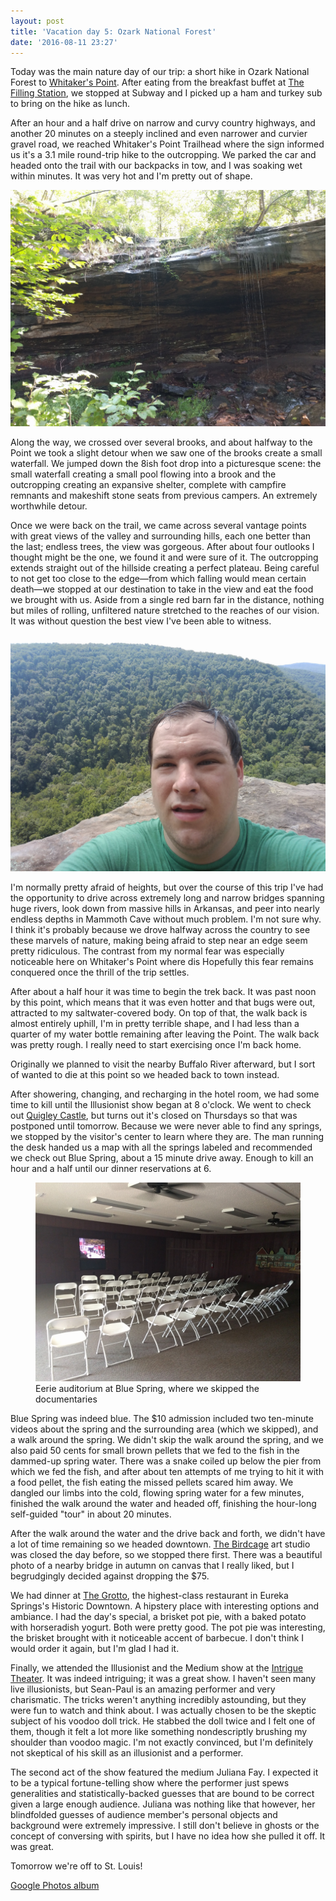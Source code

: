 ```yaml
---
layout: post
title: 'Vacation day 5: Ozark National Forest'
date: '2016-08-11 23:27'
---
```


Today was the main nature day of our trip: a short hike in Ozark National Forest to [Whitaker's Point][whitakers-point]. After eating from the breakfast buffet at [The Filling Station][filling-station], we stopped at Subway and I picked up a ham and turkey sub to bring on the hike as lunch.

After an hour and a half drive on narrow and curvy country highways, and another 20 minutes on a steeply inclined and even narrower and curvier gravel road, we reached Whitaker's Point Trailhead where the sign informed us it's a 3.1 mile round-trip hike to the outcropping. We parked the car and headed onto the trail with our backpacks in tow, and I was soaking wet within minutes. It was very hot and I'm pretty out of shape.

![Small waterfall and enclosed shelter created by outcropping of limestone](/images/2016/08/waterfall.jpg)

Along the way, we crossed over several brooks, and about halfway to the Point we took a slight detour when we saw one of the brooks create a small waterfall. We jumped down the 8ish foot drop into a picturesque scene: the small waterfall creating a small pool flowing into a brook and the outcropping creating an expansive shelter, complete with campfire remnants and makeshift stone seats from previous campers. An extremely worthwhile detour.

Once we were back on the trail, we came across several vantage points with great views of the valley and surrounding hills, each one better than the last; endless trees, the view was gorgeous. After about four outlooks I thought might be the one, we found it and were sure of it. The outcropping extends straight out of the hillside creating a perfect plateau. Being careful to not get too close to the edge—from which falling would mean certain death—we stopped at our destination to take in the view and eat the food we brought with us. Aside from a single red barn far in the distance, nothing but miles of rolling, unfiltered nature stretched to the reaches of our vision. It was without question the best view I've been able to witness.

![Me on Whitaker's Point](/images/2016/08/whitakers-point.jpg)

I'm normally pretty afraid of heights, but over the course of this trip I've had the opportunity to drive across extremely long and narrow bridges spanning huge rivers, look down from massive hills in Arkansas, and peer into nearly endless depths in Mammoth Cave without much problem. I'm not sure why. I think it's probably because we drove halfway across the country to see these marvels of nature, making being afraid to step near an edge seem pretty ridiculous. The contrast from my normal fear was especially noticeable here on Whitaker's Point where dis Hopefully this fear remains conquered once the thrill of the trip settles.

After about a half hour it was time to begin the trek back. It was past noon by this point, which means that it was even hotter and that bugs were out, attracted to my saltwater-covered body. On top of that, the walk back is almost entirely uphill, I'm in pretty terrible shape, and I had less than a quarter of my water bottle remaining after leaving the Point. The walk back was pretty rough. I really need to start exercising once I'm back home.

Originally we planned to visit the nearby Buffalo River afterward, but I sort of wanted to die at this point so we headed back to town instead.

After showering, changing, and recharging in the hotel room, we had some time to kill until the Illusionist show began at 8 o'clock. We went to check out [Quigley Castle][quigley], but turns out it's closed on Thursdays so that was postponed until tomorrow. Because we were never able to find any springs, we stopped by the visitor's center to learn where they are. The man running the desk handed us a map with all the springs labeled and recommended we check out Blue Spring, about a 15 minute drive away. Enough to kill an hour and a half until our dinner reservations at 6.

<figure>
	<img src="/images/2016/08/blue-spring-auditorium.jpg" alt="" />
	<figcaption>
		Eerie auditorium at Blue Spring, where we skipped the documentaries
	</figcaption>
</figure>

Blue Spring was indeed blue. The $10 admission included two ten-minute videos about the spring and the surrounding area (which we skipped), and a walk around the spring. We didn't skip the walk around the spring, and we also paid 50 cents for small brown pellets that we fed to the fish in the dammed-up spring water. There was a snake coiled up below the pier from which we fed the fish, and after about ten attempts of me trying to hit it with a food pellet, the fish eating the missed pellets scared him away. We dangled our limbs into the cold, flowing spring water for a few minutes, finished the walk around the water and headed off, finishing the hour-long self-guided "tour" in about 20 minutes.

After the walk around the water and the drive back and forth, we didn't have a lot of time remaining so we headed downtown. [The Birdcage][birdcage] art studio was closed the day before, so we stopped there first. There was a beautiful photo of a nearby bridge in autumn on canvas that I really liked, but I begrudgingly decided against dropping the $75.

We had dinner at [The Grotto][grotto], the highest-class restaurant in Eureka Springs's Historic Downtown. A hipstery place with interesting options and ambiance. I had the day's special, a brisket pot pie, with a baked potato with horseradish yogurt. Both were pretty good. The pot pie was interesting, the brisket brought with it noticeable accent of barbecue. I don't think I would order it again, but I'm glad I had it.

Finally, we attended the Illusionist and the Medium show at the [Intrigue Theater][intrigue]. It was indeed intriguing; it was a great show. I haven't seen many live illusionists, but Sean-Paul is an amazing performer and very charismatic. The tricks weren't anything incredibly astounding, but they were fun to watch and think about. I was actually chosen to be the skeptic subject of his voodoo doll trick. He stabbed the doll twice and I felt one of them, though it felt a lot more like something nondescriptly brushing my shoulder than voodoo magic. I'm not exactly convinced, but I'm definitely not skeptical of his skill as an illusionist and a performer.

The second act of the show featured the medium Juliana Fay. I expected it to be a typical fortune-telling show where the performer just spews generalities and statistically-backed guesses that are bound to be correct given a large enough audience. Juliana was nothing like that however, her blindfolded guesses of audience member's personal objects and background were extremely impressive. I still don't believe in ghosts or the concept of conversing with spirits, but I have no idea how she pulled it off. It was great.

Tomorrow we're off to St. Louis!

[Google Photos album][photos]

[whitakers-point]: http://www.buffaloriver.com/whitaker-point-trail-hawksbill-crag/
[filling-station]: http://www.eurekasprings.org/the-filling-station-restaurant/
[quigley]: http://www.quigleyscastle.com/
[birdcage]: http://thebirdcageartgallery.weebly.com/about.html
[grotto]: http://www.grottoeureka.com/
[intrigue]: https://intriguetheater.com/
[photos]: https://goo.gl/photos/TRWYtTdNZYfdS1Yz7
